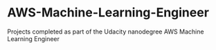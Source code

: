 # AWS-Machine-Learning-Engineer
Projects completed as part of the Udacity nanodegree AWS Machine Learning Engineer

